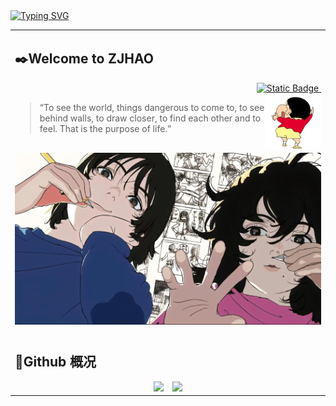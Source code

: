 <!-- 动态打字效果: https://github.com/DenverCoder1/readme-typing-svg -->
<div align="left">
  <a href="https://git.io/typing-svg">
    <img src="https://readme-typing-svg.demolab.com?font=Consolas&weight=600&pause=1000&color=F79111&center=true&vCenter=true&width=450&lines=%E6%84%BF%E4%BD%A0%E6%97%A9%E6%97%A5%E6%8A%B5%E8%BE%BE%E5%86%85%E5%BF%83%E7%9A%84%E7%93%A6%E5%B0%94%E7%99%BB%E6%B9%96" alt="Typing SVG"/>
  </a>
</div>

<table>

<tr weight=100%><td>

## ✒️Welcome to ZJHAO

<div style="text-align: right;">
  <a href="[https://www.ZJHAO233.club](https://flowus.cn/zjhao/d267eb2a-c4e3-4471-aacd-01e0ab9b5776)">
  <img alt="Static Badge" src="https://img.shields.io/badge/Blog-ZJHAO233-green?style=flat-square">
  </a>
  <a href="https://github.com/antonkomarev/github-profile-views-counter">
  <img alt="" src="https://komarev.com/ghpvc/?username=ZJHAO233&style=flat-square&label=Profile+views&color=orange">
  </a>
</div>

<img align="right" width="90px" src="com/zjhao/img/ZJHAO.gif" />

> “To see the world, things dangerous to come to, to see behind walls, to draw closer, to find each other and to feel. That is the purpose of life.”

</td></tr>

<tr><td>
  <img align="lift" src = "com/zjhao/img/横图.jpg">

<!-- ## ⚽ 我的作品 -->

<!-- [![](https://github-readme-stats.vercel.app/api/pin/?username=ZJHAO233&repo=Typora-theme-ZJHAO233)]() -->

</td></tr>

<tr><td>

</td></tr>

<tr><td>

## 👀Github 概况

<div style="text-align: center">
<!-- Github概况: https://github.com/anuraghazra/github-readme-stats -->
    <img src="https://github-readme-stats.vercel.app/api?username=ZJHAO233&show_icons=true&theme=vue" style="height: 180px; display:inline;margin-right:10px;"/>
<!-- 常用语言统计: https://github.com/anuraghazra/github-readme-stats -->
    <img src="https://github-readme-stats.vercel.app/api/top-langs/?username=HappySimple&layout=donut&langs_count=6" style="height: 180px; display:inline;"/>
</div>
</td></tr>

</table>
<!-- 奖杯 
<div align="left"> <img src="https://github-profile-trophy.vercel.app/?username=ZJHAO233" /> </div>
-->
